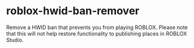 # roblox-hwid-ban-remover
Remove a HWID ban that prevents you from playing ROBLOX. Please note that this will not help restore functionality to publishing places in ROBLOX Studio.
